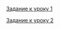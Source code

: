
[Задание к уроку 1](https://dmitriy-lab.github.io/Vue_HomeWork/1/)

[Задание к уроку 2](https://dmitriy-lab.github.io/Vue_HomeWork/2/)